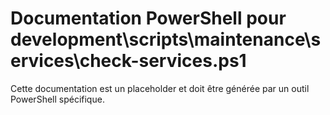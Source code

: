# Documentation PowerShell pour development\scripts\maintenance\services\check-services.ps1

Cette documentation est un placeholder et doit être générée par un outil PowerShell spécifique.
